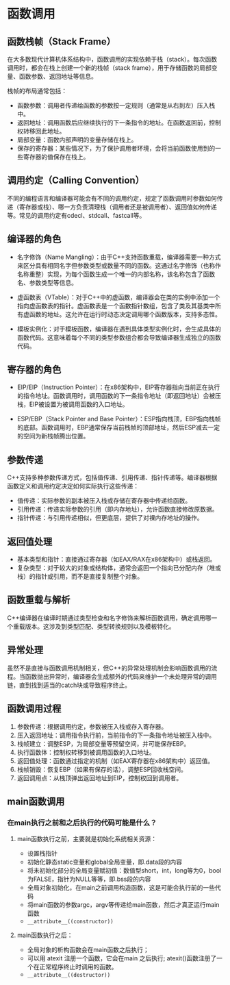 # 函数调用

## 函数栈帧（Stack Frame）

在大多数现代计算机体系结构中，函数调用的实现依赖于栈（stack）。每次函数调用时，都会在栈上创建一个新的栈帧（stack frame），用于存储函数的局部变量、函数参数、返回地址等信息。

栈帧的布局通常包括：

- 函数参数：调用者传递给函数的参数按一定规则（通常是从右到左）压入栈中。
- 返回地址：调用函数后应继续执行的下一条指令的地址。在函数返回前，控制权转移回此地址。
- 局部变量：函数内部声明的变量存储在栈上。
- 保存的寄存器：某些情况下，为了保护调用者环境，会将当前函数使用到的一些寄存器的值保存在栈上。

## 调用约定（Calling Convention）

不同的编程语言和编译器可能会有不同的调用约定，规定了函数调用时参数如何传递（寄存器或栈）、哪一方负责清理栈（调用者还是被调用者）、返回值如何传递等。常见的调用约定有cdecl、stdcall、fastcall等。

## 编译器的角色

- 名字修饰（Name Mangling）：由于C++支持函数重载，编译器需要一种方式来区分具有相同名字但参数类型或数量不同的函数。这通过名字修饰（也称作名称重整）实现，为每个函数生成一个唯一的内部名称，该名称包含了函数名、参数类型等信息。

- 虚函数表（VTable）：对于C++中的虚函数，编译器会在类的实例中添加一个指向虚函数表的指针。虚函数表是一个函数指针数组，包含了类及其基类中所有虚函数的地址。这允许在运行时动态决定调用哪个函数版本，支持多态性。

- 模板实例化：对于模板函数，编译器在遇到具体类型实例化时，会生成具体的函数代码。这意味着每个不同的类型参数组合都会导致编译器生成独立的函数代码。

## 寄存器的角色

- EIP/EIP（Instruction Pointer）：在x86架构中，EIP寄存器指向当前正在执行的指令地址。函数调用时，调用函数的下一条指令地址（即返回地址）会被压栈，EIP被设置为被调用函数的入口地址。

- ESP/EBP（Stack Pointer and Base Pointer）：ESP指向栈顶，EBP指向栈帧的底部。函数调用时，EBP通常保存当前栈帧的顶部地址，然后ESP减去一定的空间为新栈帧腾出位置。

## 参数传递

C++支持多种参数传递方式，包括值传递、引用传递、指针传递等。编译器根据函数定义和调用约定决定如何实际执行这些传递：

- 值传递：实际参数的副本被压入栈或存储在寄存器中传递给函数。
- 引用传递：传递实际参数的引用（即内存地址），允许函数直接修改原数据。
- 指针传递：与引用传递相似，但更底层，提供了对裸内存地址的操作。

## 返回值处理

- 基本类型和指针：直接通过寄存器（如EAX/RAX在x86架构中）或栈返回。
- 复杂类型：对于较大的对象或结构体，通常会返回一个指向已分配内存（堆或栈）的指针或引用，而不是直接复制整个对象。

## 函数重载与解析

C++编译器在编译时期通过类型检查和名字修饰来解析函数调用，确定调用哪一个重载版本。这涉及到类型匹配、类型转换规则以及模板特化。

## 异常处理

虽然不是直接与函数调用机制相关，但C++的异常处理机制会影响函数调用的流程。当函数抛出异常时，编译器会生成额外的代码来维护一个未处理异常的调用链，直到找到适当的catch块或导致程序终止。

## 函数调用过程

1. 参数传递：根据调用约定，参数被压入栈或存入寄存器。
2. 压入返回地址：调用指令执行前，当前指令的下一条指令地址被压入栈中。
3. 栈帧建立：调整ESP，为局部变量等预留空间，并可能保存EBP。
4. 执行函数体：控制权转移到被调用函数的入口地址。
5. 返回值处理：函数通过指定的机制（如EAX寄存器在x86架构中）返回值。
6. 栈帧销毁：恢复EBP（如果有保存的话），调整ESP回收栈空间。
7. 返回调用点：从栈顶弹出返回地址到EIP，控制权回到调用者。

## main函数调用

### 在main执行之前和之后执行的代码可能是什么？

1. main函数执行之前，主要就是初始化系统相关资源：

   - 设置栈指针
   - 初始化静态static变量和global全局变量，即.data段的内容
   - 将未初始化部分的全局变量赋初值：数值型short，int，long等为0，bool为FALSE，指针为NULL等等，即.bss段的内容
   - 全局对象初始化，在main之前调用构造函数，这是可能会执行前的一些代码
   - 将main函数的参数argc，argv等传递给main函数，然后才真正运行main函数
   - `__attribute__((constructor))`

2. main函数执行之后：
   - 全局对象的析构函数会在main函数之后执行；
   - 可以用 atexit 注册一个函数，它会在main 之后执行; atexit()函数注册了一个在正常程序终止时调用的函数。
   - `__attribute__((destructor))`
